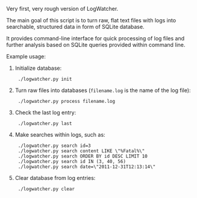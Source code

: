Very first, very rough version of LogWatcher.

The main goal of this script is to turn raw, flat text files with logs into
searchable, structured data in form of SQLite database.

It provides command-line interface for quick processing of log files and
further analysis based on SQLite queries provided within command line.

Example usage:

1. Initialize database:

        ./logwatcher.py init

2. Turn raw files into databases (`filename.log` is the name of the log file):

        ./logwatcher.py process filename.log

3. Check the last log entry:

        ./logwatcher.py last

4. Make searches within logs, such as:

        ./logwatcher.py search id=3
        ./logwatcher.py search content LIKE \"%Fatal%\"
        ./logwatcher.py search ORDER BY id DESC LIMIT 10
        ./logwatcher.py search id IN (3, 40, 56)
        ./logwatcher.py search date=\"2011-12-31T12:13:14\"

5. Clear database from log entries:

        ./logwatcher.py clear
